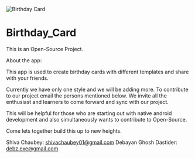 ![Birthday Card](https://user-images.githubusercontent.com/77199373/128646256-4b066140-e798-403d-ab97-00b8b81ed61f.png)

# Birthday_Card

This is an Open-Source Project.

About the app:

This app is used to create birthday cards with different templates and share with your friends.

Currently we have only one style and we will be adding more. To contribute to our project email
the persons mentioned below. We invite all the enthusiast and learners to come forward and sync
with our project. 

This will be helpful for those who are starting out with native android development and also 
simultaneously wants to contribute to Open-Source.

Come lets together build this up to new heights.

Shiva Chaubey: shivachaubey01@gmail.com
Debayan Ghosh Dastider: debz.exe@gmail.com

